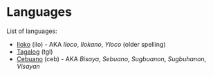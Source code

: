 # Languages
List of languages:
* [Iloko](https://www.ethnologue.com/language/ilo) (ilo) - AKA *Iloco*, *Ilokano*, *Yloco* (older spelling)
* [Tagalog](https://www.ethnologue.com/language/tgl) (tgl)
* [Cebuano](https://www.ethnologue.com/language/ceb) (ceb) - AKA *Bisaya*, *Sebuano*, *Sugbuanon*, *Sugbuhanon*, *Visayan* 
